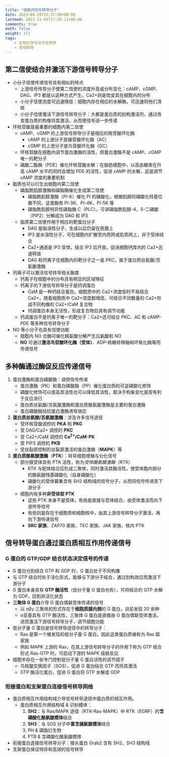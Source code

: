 ```yaml
---
title: "细胞内信号转导分子"
date: 2023-09-29T23:37:08+08:00
lastmod: 2023-11-04T17:29:11+08:00
comments: true
math: false
weight: 172
tags:
    - 生物化学与分子生物学
    - 信号转导
---
```


## 第二信使结合并激活下游信号转导分子

- 小分子信使传递信号具有相似的特点
    - 上游信号传导分子使第二信使的浓度升高或分布变化：cAMP、cGMP、DAG、IP3 都是以这种方式产生，Ca2+则是改变其在细胞内的分布
    - 小分子信使浓度可迅速降低：细胞内存在相应的水解酶，可迅速将他们清除
    - 小分子信使激活下游信号转导分子：大都是蛋白质的别构激活剂，通过改变蛋白质的构像将其激活，从而使信号进一步传递
- 环核苷酸是最重要的细胞内第二信使
    - cAMP、cGMP 的上游信号转导分子是相应的核苷酸环化酶
        - cAMP 的上游分子是腺苷酸环化酶（AC）
        - cGMP 的上游分子是鸟苷酸环化酶（GC）
    - 环核苷酸在细胞内调节蛋白激酶的活性，但蛋白激酶不是 cAMP、cGMP 唯一的靶分子
    - 磷酸二酯酶（PDE）催化环核苷酸水解：在脂肪细胞中，以高血糖素在升高 cAMP 水平的同时会增加 PDE 的活性，促进 cAMP 的水解，这是调节 cAMP 浓度的重要机制
- 脂质也可以衍生出细胞内第二信使
    - 磷脂酰肌醇激酶和磷脂酶催化生成第二信使
        - 磷脂酰肌醇激酶（PI-K）催化 PI 的磷酸化，根据肌醇的磷酸化羟基位置不同，这类酶有 PI-3K、PI-4K、PI-5K 等
        - 磷脂酰肌醇特异性磷脂酶 C（PLC），可讲磷脂酰肌醇-4，5-二磷酸（PIP2）分解成为 DAG 和 IP3
    - 脂质第二信使作用于相应的靶蛋白分子
        - DAG 是脂溶性分子，生成以后仍留在质膜上
        - IP3 是水溶性分子，可在细胞内扩散至内质网或肌质网上，并于受体结合
        - Ca2+通道是 IP3 受体，结合 IP3 后开放，促进细胞钙库内的 Ca2+迅速释放
        - DAG 和钙离子在细胞内的靶分子之一是 PKC，属于蛋白质丝氨酸/苏氨酸激酶
- 钙离子可以激活信号转导相关酶类
    - 钙离子在细胞中的分布具有明显的区域特征
    - 钙离子的下游信号转导分子是钙调蛋白
        - CaM 是一种钙结合蛋白，细胞质中的 Ca2+浓度低时不易结合 Ca2+，随着细胞质中 Ca2+浓度额增高，可结合不同数量的 Ca2+形成不同构像的 Ca2+/CaM 复合物
        - 钙调蛋白本身无活性，形成复合物后具有调节功能
    - 钙调蛋白不是钙离子唯一的靶分子：Ca2+还可结合 PKC、AC 和 cAMP-PDE 等多种信号转导分子
- NO 等小分子也具有信使功能
    - 细胞内 NO 合酶可催化精氨酸分解产生瓜氨酸和 NO
    - **NO** 可通过**激活鸟苷酸环化酶（受体）**、ADP-核糖转移酶和环氧化酶等而传递信号

## 多种酶通过酶促反应传递信号

1. 蛋白激酶和蛋白磷酸酶：调控信号传递
    - 蛋白激酶（PK）和蛋白磷酸酶（PP）催化蛋白质的可逆磷酸化修饰
    - 磷酸化修饰可以提高其活性也可以降低其活性，取决于构象变化是否有利于反应进行
    - 蛋白质丝氨酸/苏氨酸激酶和蛋白质酪氨酸激酶是主要的蛋白激酶
    - 蛋白磷酸酶拮抗蛋白激酶诱导效应
2. **蛋白质丝氨酸/苏氨酸激酶**：涉及许多信号途径
    - 受环核苷酸调控的 **PKA** 和 **PKG**
    - 受 DAG/Ca2+ 调控的 **PKC**
    - 受 Ca2+/CaM 调控的 **Ca<sup>2+</sup>/CaM-PK**
    - 受 PIP3 调控的 **PKB**
    - 受丝裂原控制的丝裂原激活的蛋白激酶（**MAPK**）等
3. **蛋白质酪氨酸激酶**（**PTK**）：转导细胞增殖与分化信号
    - 部分膜受体具有 PTK 活性，称为*受体酪氨酸激酶*（RTK）
        - RTK 与配体结合后形成二聚体，同时激活其酶活性，使受体胞内部分的酪氨酸残基磷酸化（自身磷酸化）
        - 磷酸化的受体募集含有 SH2 结构域的信号分子，从而将信号传递至下游分子
    - 细胞内有多种**非受体型 PTK**
        - 这些 PTK 本身不是受体，有些是直接与受体结合，由受体激活而向下游传导信号
        - 有些则是存在于细胞质和细胞核中，由其上游信号转导分子激活，再向下游传递信号
        - **SRC 家族**、ZAP70 家族、TEC 家族、JAK 家族、核内 PTK

## 信号转导蛋白通过蛋白质相互作用传递信号

### G 蛋白的 GTP/GDP 结合状态决定信号的传递

- G 蛋白分别结合 GTP 和 GDP 时，G 蛋白处于不同构像
- 与 GTP 结合时处于活化形式，能够与下游分子结合，通过别构效应而激活下游分子
- G 蛋白本身具有 **GTP 酶活性**（低分子量 G 蛋白也有），可将结合的 GTP 水解为 GDP，回到非活化状态
- **三聚体 G 蛋白**介导 G 蛋白偶联受体传递的信号
    - 以 αβγ 三聚体的形式存在于**细胞质膜内侧**的 G 蛋白，目前发现 20 余种
    - α亚基具有 GTP 酶活性，三聚体 G 蛋白是直接由 G 蛋白偶联受体激活，进而激活下游信号转导分子，调节细胞功能
- 低分子量 G 蛋白是信号转导途径中的转导分子：
    - Ras 是第一个被发现的低分子量 G 蛋白，因此这类蛋白质被称为 Ras 超家族
    - 例如 MAPK 上游的 Ras，在其上游信号转导分子的作用下称为 GTP 结合形式 Ras-GTP 时，可启动下游的 MAPK 级联反应
- 细胞中存在一些专门控制低分子量 G 蛋白活性的调节因子
    - 鸟核酸交换因子（SOS），促进 G 蛋白结合 GTP 而将其激活
    - GTP 酶活化蛋白，促进 G 蛋白将 GTP 水解成 GDP

### 衔接蛋白和支架蛋白连接信号转导网络

- 蛋白质相互作用结构域介导信号转导途径中蛋白质的相互作用。
    - 蛋白质相互作用结构域 & 识别模体：
        1. **SH2**：与 Ras/MAPK 途径（RTK-Ras-MAPK）中 RTK（EGRF）的**含磷酸化酪氨酸模体**结合
        2. **SH3**：与 SOS 分子中**富含脯氨酸模体**结合
        3. PH & 磷脂衍生物
        4. PTB & 含磷酸化酪氨酸模体
- 衔接蛋白连接信号转导分子：接头蛋白 Grab2 含有 SH2、SH3 结构域
- 支架蛋白保证特异和高效的信号转导
